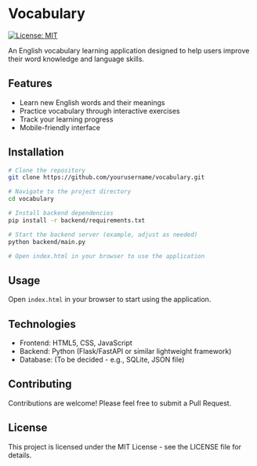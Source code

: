 # Vocabulary

[![License: MIT](https://img.shields.io/badge/License-MIT-yellow.svg)](https://opensource.org/licenses/MIT)

An English vocabulary learning application designed to help users improve their word knowledge and language skills.

## Features

- Learn new English words and their meanings
- Practice vocabulary through interactive exercises
- Track your learning progress
- Mobile-friendly interface

## Installation

```bash
# Clone the repository
git clone https://github.com/yourusername/vocabulary.git

# Navigate to the project directory
cd vocabulary

# Install backend dependencies
pip install -r backend/requirements.txt

# Start the backend server (example, adjust as needed)
python backend/main.py

# Open index.html in your browser to use the application
```

## Usage

Open `index.html` in your browser to start using the application.

## Technologies

- Frontend: HTML5, CSS, JavaScript
- Backend: Python (Flask/FastAPI or similar lightweight framework)
- Database: (To be decided - e.g., SQLite, JSON file)

## Contributing

Contributions are welcome! Please feel free to submit a Pull Request.

## License

This project is licensed under the MIT License - see the LICENSE file for details.

